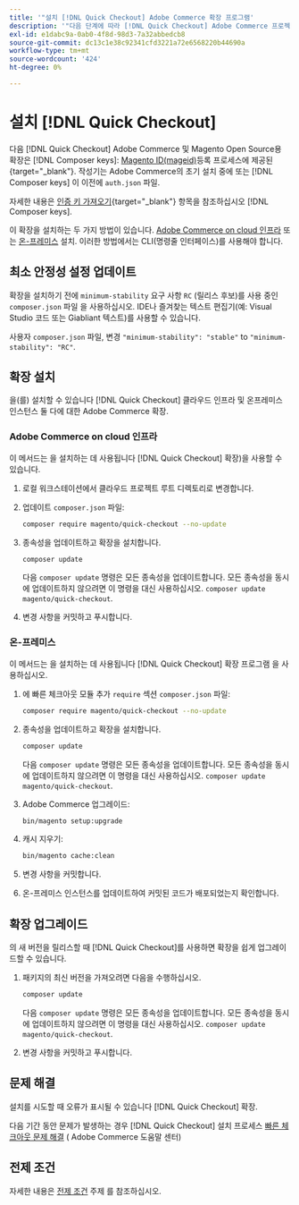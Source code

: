 ```yaml
---
title: '"설치 [!DNL Quick Checkout] Adobe Commerce 확장 프로그램'
description: '"다음 단계에 따라 [!DNL Quick Checkout] Adobe Commerce 프로젝트에서 다음을 수행하십시오."'
exl-id: e1dabc9a-0ab0-4f8d-98d3-7a32abbedcb8
source-git-commit: dc13c1e38c92341cfd3221a72e6568220b44690a
workflow-type: tm+mt
source-wordcount: '424'
ht-degree: 0%

---
```


# 설치 [!DNL Quick Checkout]

다음 [!DNL Quick Checkout] Adobe Commerce 및 Magento Open Source용 확장은 [!DNL Composer keys]: [Magento ID(mageid)](https://devdocs.magento.com/marketplace/sellers/profile-personal.html#field-descriptions)등록 프로세스에 제공된 {target=&quot;_blank&quot;}. 작성기는 Adobe Commerce의 초기 설치 중에 또는 [!DNL Composer keys] 이 이전에 `auth.json` 파일.

자세한 내용은 [인증 키 가져오기](https://devdocs.magento.com/guides/v2.4/install-gde/prereq/connect-auth.html){target=&quot;_blank&quot;} 항목을 참조하십시오 [!DNL Composer keys].

이 확장을 설치하는 두 가지 방법이 있습니다. [Adobe Commerce on cloud 인프라](#magento-commerce-cloud) 또는 [온-프레미스](#on-premises) 설치. 이러한 방법에서는 CLI(명령줄 인터페이스)를 사용해야 합니다.

## 최소 안정성 설정 업데이트

확장을 설치하기 전에 `minimum-stability` 요구 사항 `RC` (릴리스 후보)를 사용 중인 `composer.json` 파일 을 사용하십시오. IDE나 즐겨찾는 텍스트 편집기(예: Visual Studio 코드 또는 Giabliant 텍스트)를 사용할 수 있습니다.

사용자 `composer.json` 파일, 변경 `"minimum-stability": "stable"` to `"minimum-stability": "RC"`.

## 확장 설치

을(를) 설치할 수 있습니다 [!DNL Quick Checkout] 클라우드 인프라 및 온프레미스 인스턴스 둘 다에 대한 Adobe Commerce 확장.

### Adobe Commerce on cloud 인프라

이 메서드는 을 설치하는 데 사용됩니다 [!DNL Quick Checkout] 확장)을 사용할 수 있습니다.

1. 로컬 워크스테이션에서 클라우드 프로젝트 루트 디렉토리로 변경합니다.

1. 업데이트 `composer.json` 파일:

   ```bash
   composer require magento/quick-checkout --no-update
   ```

1. 종속성을 업데이트하고 확장을 설치합니다.

   ```bash
   composer update
   ```

   다음 `composer update` 명령은 모든 종속성을 업데이트합니다. 모든 종속성을 동시에 업데이트하지 않으려면 이 명령을 대신 사용하십시오. `composer update magento/quick-checkout`.

1. 변경 사항을 커밋하고 푸시합니다.

### 온-프레미스

이 메서드는 을 설치하는 데 사용됩니다 [!DNL Quick Checkout] 확장 프로그램 을 사용하십시오.

1. 에 빠른 체크아웃 모듈 추가 `require` 섹션 `composer.json` 파일:

   ```bash
   composer require magento/quick-checkout --no-update
   ```

1. 종속성을 업데이트하고 확장을 설치합니다.

   ```bash
   composer update
   ```

   다음 `composer update` 명령은 모든 종속성을 업데이트합니다. 모든 종속성을 동시에 업데이트하지 않으려면 이 명령을 대신 사용하십시오. `composer update magento/quick-checkout`.

1. Adobe Commerce 업그레이드:

   ```bash
   bin/magento setup:upgrade
   ```

1. 캐시 지우기:

   ```bash
   bin/magento cache:clean
   ```

1. 변경 사항을 커밋합니다.
1. 온-프레미스 인스턴스를 업데이트하여 커밋된 코드가 배포되었는지 확인합니다.

## 확장 업그레이드

의 새 버전을 릴리스할 때 [!DNL Quick Checkout]를 사용하면 확장을 쉽게 업그레이드할 수 있습니다.

1. 패키지의 최신 버전을 가져오려면 다음을 수행하십시오.

   ```bash
   composer update
   ```

   다음 `composer update` 명령은 모든 종속성을 업데이트합니다. 모든 종속성을 동시에 업데이트하지 않으려면 이 명령을 대신 사용하십시오. `composer update magento/quick-checkout`.

1. 변경 사항을 커밋하고 푸시합니다.

## 문제 해결

설치를 시도할 때 오류가 표시될 수 있습니다 [!DNL Quick Checkout] 확장.

다음 기간 동안 문제가 발생하는 경우 [!DNL Quick Checkout] 설치 프로세스 [빠른 체크아웃 문제 해결](https://support.magento.com/hc/en-us/articles/6909450342541) ( Adobe Commerce 도움말 센터)

## 전제 조건

자세한 내용은 [전제 조건](../quick-checkout/prerequisites.md) 주제 를 참조하십시오.
